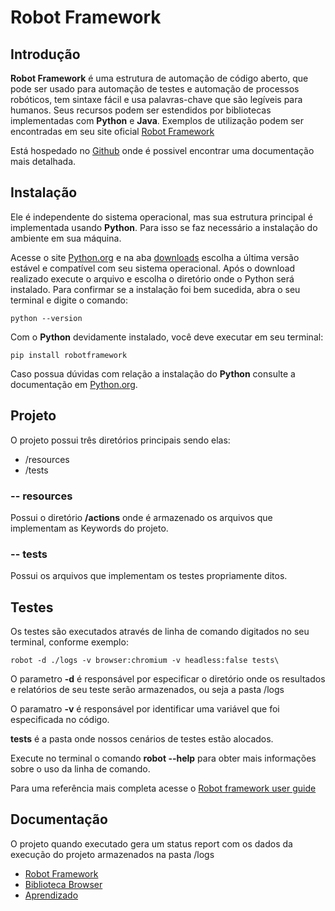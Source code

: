 # Robot Framework 
## Introdução

**Robot Framework** é uma estrutura de automação de código aberto, que pode ser usado para automação de testes e automação de processos robóticos, tem sintaxe fácil e usa palavras-chave que são legíveis para humanos. Seus recursos podem ser estendidos por bibliotecas implementadas com **Python** e **Java**.
Exemplos de utilização podem ser encontradas em seu site oficial
 [Robot Framework](http://robotframework.org)

Está hospedado no [Github](https://github.com/robotframework/robotframework) onde é possivel encontrar uma documentação mais detalhada.

## Instalação

Ele é independente do sistema operacional, mas sua estrutura principal é implementada usando **Python**. Para isso se faz necessário a instalação do ambiente em sua máquina.

Acesse o site [Python.org](https://www.python.org/) e na aba [downloads](https://www.python.org/downloads/) escolha a última versão estável e compatível com seu sistema operacional. Após o download realizado execute o arquivo e escolha o diretório onde o Python será instalado.
Para confirmar se a instalação foi bem sucedida, abra o seu terminal e digite o comando:
```
python --version
```

Com o **Python** devidamente instalado, você deve executar em seu terminal:
``` 
pip install robotframework
```
Caso possua dúvidas com relação a instalação do **Python** consulte a documentação em [Python.org](https://www.python.org/).

## Projeto

O projeto possui três diretórios principais sendo elas:

* /resources
* /tests

###  -- resources

Possui o diretório **/actions** onde é armazenado os arquivos que implementam as Keywords do projeto.

###  -- tests

Possui os arquivos que implementam os testes propriamente ditos.

## Testes

Os testes são executados através de linha de comando digitados no seu terminal, conforme exemplo:
``` 
robot -d ./logs -v browser:chromium -v headless:false tests\
``` 
O parametro **-d** é responsável por especificar o diretório onde os resultados e relatórios de seu teste serão armazenados, ou seja a pasta /logs

O paramatro **-v** é responsável por identificar uma variável que foi especificada no código.

**tests** é a pasta onde nossos cenários de testes estão alocados.

Execute no terminal o comando **robot --help** para obter mais informações sobre o uso da linha de comando. 

Para uma referência mais completa acesse o [Robot framework user guide](http://http://robotframework.org/robotframework/#user-guide)

## Documentação

O projeto quando executado gera um status report com os dados da execução do projeto armazenados na pasta /logs

* [Robot Framework](https://robotframework.org/)
* [Biblioteca Browser](https://github.com/MarketSquare/robotframework-browser)
* [Aprendizado](https://github.com/MarketSquare/robotframework-browser)

